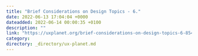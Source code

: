 ```yaml
---
title: "Brief Considerations on Design Topics - 6."
date: 2022-06-13 17:04:04 +0000
dateadded: 2022-06-14 00:00:35 +0100
description: ""
link: "https://uxplanet.org/brief-considerations-on-design-topics-6-8546b30dce74?source=rss----819cc2aaeee0---4"
category:
directory: _directory/ux-planet.md
---
```

